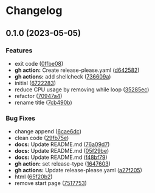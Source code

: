# Changelog

## 0.1.0 (2023-05-05)


### Features

* exit code ([0ffbe08](https://www.github.com/chornberger-c2c/kino/commit/0ffbe083aa3edc95d297075146c5951c53ecb804))
* **gh action:** Create release-please.yaml ([d642582](https://www.github.com/chornberger-c2c/kino/commit/d6425826e0329058664703e5be581180429af0f6))
* **gh actions:** add shellcheck ([736609a](https://www.github.com/chornberger-c2c/kino/commit/736609a089ccb39a471b87c198857ac35d5f4660))
* initial ([6722283](https://www.github.com/chornberger-c2c/kino/commit/6722283295c5252f4478fe0b6e41024dc52a79af))
* reduce CPU usage by removing while loop ([35285ec](https://www.github.com/chornberger-c2c/kino/commit/35285ec4e54e0390271d4d24f6f0de562cd84808))
* refactor ([70947a4](https://www.github.com/chornberger-c2c/kino/commit/70947a4e0e7cce457a43f2cdfb25dfd5bf993f87))
* rename title ([7cb490b](https://www.github.com/chornberger-c2c/kino/commit/7cb490bbea55d2603b5d817313a1169831a60117))


### Bug Fixes

* change append ([6cae6dc](https://www.github.com/chornberger-c2c/kino/commit/6cae6dc4219e72dfee6474e557110a12f0215d44))
* clean code ([29fb75e](https://www.github.com/chornberger-c2c/kino/commit/29fb75eb8234981501bbf350df55b1fe296bbee7))
* **docs:** Update README.md ([76a09d7](https://www.github.com/chornberger-c2c/kino/commit/76a09d75acb701c0da7ff4711fcdd1f9d0dc7c66))
* **docs:** Update README.md ([05f29be](https://www.github.com/chornberger-c2c/kino/commit/05f29be85832d666fe9a88aa14a81e335747002a))
* **docs:** Update README.md ([f48bf79](https://www.github.com/chornberger-c2c/kino/commit/f48bf799b5e99b69564c16aac30cb5813510fb8a))
* **gh action:** set release-type ([1647603](https://www.github.com/chornberger-c2c/kino/commit/16476033cad119799c3ecb54b2ee33def16a951d))
* **gh actions:** Update release-please.yaml ([a27f205](https://www.github.com/chornberger-c2c/kino/commit/a27f20540f31afee288777b1a5453b0c1539d539))
* html ([65f20b2](https://www.github.com/chornberger-c2c/kino/commit/65f20b2e39a87eb775a5b1ff209f1f739de08e6f))
* remove start page ([7517753](https://www.github.com/chornberger-c2c/kino/commit/7517753543119976048ba31a7bcf1a8fbcf0d755))
